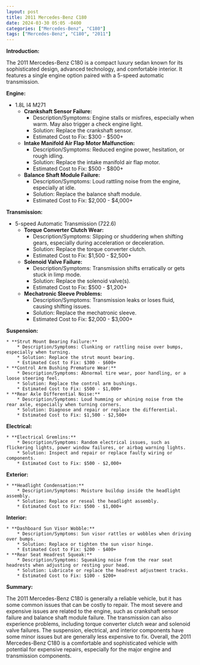 ```yaml
---
layout: post
title: 2011 Mercedes-Benz C180
date: 2024-03-30 05:05 -0400
categories: ["Mercedes-Benz", "C180"]
tags: ["Mercedes-Benz", "C180", "2011"]
---
```

**Introduction:**

The 2011 Mercedes-Benz C180 is a compact luxury sedan known for its sophisticated design, advanced technology, and comfortable interior. It features a single engine option paired with a 5-speed automatic transmission.

**Engine:**

* 1.8L I4 M271
    * **Crankshaft Sensor Failure:**
        * Description/Symptoms: Engine stalls or misfires, especially when warm. May also trigger a check engine light.
        * Solution: Replace the crankshaft sensor.
        * Estimated Cost to Fix: $300 - $500+
    * **Intake Manifold Air Flap Motor Malfunction:**
        * Description/Symptoms: Reduced engine power, hesitation, or rough idling.
        * Solution: Replace the intake manifold air flap motor.
        * Estimated Cost to Fix: $500 - $800+
    * **Balance Shaft Module Failure:**
        * Description/Symptoms: Loud rattling noise from the engine, especially at idle.
        * Solution: Replace the balance shaft module.
        * Estimated Cost to Fix: $2,000 - $4,000+

**Transmission:**

* 5-speed Automatic Transmission (722.6)
    * **Torque Converter Clutch Wear:**
        * Description/Symptoms: Slipping or shuddering when shifting gears, especially during acceleration or deceleration.
        * Solution: Replace the torque converter clutch.
        * Estimated Cost to Fix: $1,500 - $2,500+
    * **Solenoid Valve Failure:**
        * Description/Symptoms: Transmission shifts erratically or gets stuck in limp mode.
        * Solution: Replace the solenoid valve(s).
        * Estimated Cost to Fix: $500 - $1,200+
    * **Mechatronic Sleeve Problems:**
        * Description/Symptoms: Transmission leaks or loses fluid, causing shifting issues.
        * Solution: Replace the mechatronic sleeve.
        * Estimated Cost to Fix: $2,000 - $3,000+

**Suspension:**

    * **Strut Mount Bearing Failure:**
        * Description/Symptoms: Clunking or rattling noise over bumps, especially when turning.
        * Solution: Replace the strut mount bearing.
        * Estimated Cost to Fix: $300 - $600+
    * **Control Arm Bushing Premature Wear:**
        * Description/Symptoms: Abnormal tire wear, poor handling, or a loose steering feel.
        * Solution: Replace the control arm bushings.
        * Estimated Cost to Fix: $500 - $1,000+
    * **Rear Axle Differential Noise:**
        * Description/Symptoms: Loud humming or whining noise from the rear axle, especially when turning corners.
        * Solution: Diagnose and repair or replace the differential.
        * Estimated Cost to Fix: $1,500 - $2,500+

**Electrical:**

    * **Electrical Gremlins:**
        * Description/Symptoms: Random electrical issues, such as flickering lights, power window failures, or airbag warning lights.
        * Solution: Inspect and repair or replace faulty wiring or components.
        * Estimated Cost to Fix: $500 - $2,000+

**Exterior:**

    * **Headlight Condensation:**
        * Description/Symptoms: Moisture buildup inside the headlight assembly.
        * Solution: Replace or reseal the headlight assembly.
        * Estimated Cost to Fix: $500 - $1,000+

**Interior:**

    * **Dashboard Sun Visor Wobble:**
        * Description/Symptoms: Sun visor rattles or wobbles when driving over bumps.
        * Solution: Replace or tighten the sun visor hinge.
        * Estimated Cost to Fix: $200 - $400+
    * **Rear Seat Headrest Squeak:**
        * Description/Symptoms: Squeaking noise from the rear seat headrests when adjusting or resting your head.
        * Solution: Lubricate or replace the headrest adjustment tracks.
        * Estimated Cost to Fix: $100 - $200+

**Summary:**

The 2011 Mercedes-Benz C180 is generally a reliable vehicle, but it has some common issues that can be costly to repair. The most severe and expensive issues are related to the engine, such as crankshaft sensor failure and balance shaft module failure. The transmission can also experience problems, including torque converter clutch wear and solenoid valve failures. The suspension, electrical, and interior components have some minor issues but are generally less expensive to fix. Overall, the 2011 Mercedes-Benz C180 is a comfortable and sophisticated vehicle with potential for expensive repairs, especially for the major engine and transmission components.
